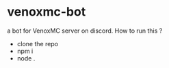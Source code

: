 # venoxmc-bot
a bot for VenoxMC server on discord.
How to run this ?

- clone the repo
- npm i
- node .
